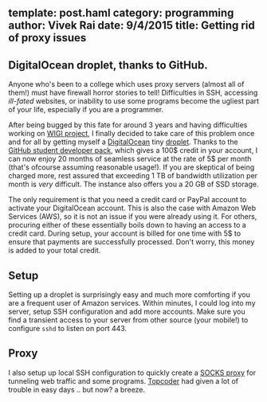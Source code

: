 template: post.haml
category: programming
author: Vivek Rai
date: 9/4/2015
title: Getting rid of proxy issues
---
DigitalOcean droplet, thanks to GitHub.
---
Anyone who's been to a college which uses proxy servers (almost all of them!)
must have firewall horror stories to tell! Difficulties in SSH, accessing
*ill-fated* websites, or inability to use some programs become the ugliest part
of your life, especially if you are a programmer.

After being bugged by this fate for around 3 years and having difficulties
working on [WIGI
project](http://vivekiitkgp.github.io/shorts/programming/wigi-an-inspire-grantee.html#main),
I finally decided to take care of this problem once and for all by getting
myself a [DigitalOcean](https://www.digitalocean.com) tiny
[droplet](https://www.digitalocean.com/community/questions/what-is-a-droplet).
Thanks to the [GitHub student developer
pack](https://education.github.com/pack), which gives a 100$ credit in your
account, I can now enjoy 20 months of seamless service at the rate of 5$ per
month (that's ofcourse assuming reasonable usage!). If you are skeptical of
being charged more, rest assured that exceeding 1 TB of bandwidth utilization
per month is *very* difficult. The instance also offers you a 20 GB of SSD
storage.

The only requirement is that you need a credit card or PayPal account to
activate your DigitalOcean account. This is also the case with Amazon Web
Services (AWS), so it is not an issue if you were already using it. For others,
procuring either of these essentially boils down to having an access to a
credit card. During setup, your account is billed for one time with 5$ to
ensure that payments are successfully processed. Don't worry, this money is added to
your total credit.

## Setup

Setting up a droplet is surprisingly easy and much more comforting if you are a
frequent user of Amazon services. Within minutes, I could log into my server,
setup SSH configuration and add more accounts. Make sure you find a transient
access to your server from other source (your mobile!) to configure `sshd` to
listen on port 443.

## Proxy

I also setup up local SSH configuration to quickly create a [SOCKS
proxy](https://mikeash.com/ssh_socks.html) for tunneling web traffic and some
programs. [Topcoder](https://topcoder.com) had given a lot of trouble in easy
days .. but now? a breeze.
